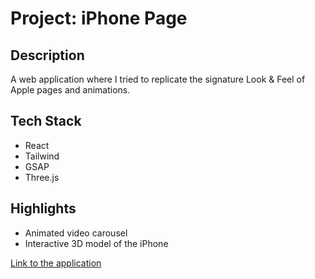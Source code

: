 # Project: iPhone Page

## Description
A web application where I tried to replicate the signature Look & Feel of Apple pages and animations.

## Tech Stack
- React
- Tailwind
- GSAP 
- Three.js

## Highlights
- Animated video carousel
- Interactive 3D model of the iPhone

[Link to the application](https://apple-website-eight-beryl.vercel.app/)
